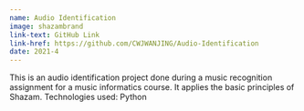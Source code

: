 ```yaml
---
name: Audio Identification
image: shazambrand
link-text: GitHub Link
link-href: https://github.com/CWJWANJING/Audio-Identification
date: 2021-4
---
```


This is an audio identification project done during a music recognition assignment for a music informatics course. It applies the basic principles of Shazam. Technologies used: Python